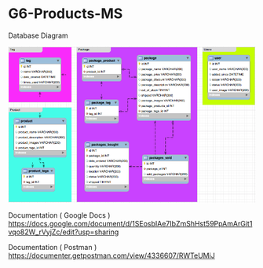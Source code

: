 # G6-Products-MS

Database Diagram

![diagram](resources/git/diagram.png)

Documentation ( Google Docs )
https://docs.google.com/document/d/1SEosbIAe7IbZmShHst59PpAmArGit1vqo82W_rVyjZc/edit?usp=sharing

Documentation ( Postman )
https://documenter.getpostman.com/view/4336607/RWTeUMiJ
